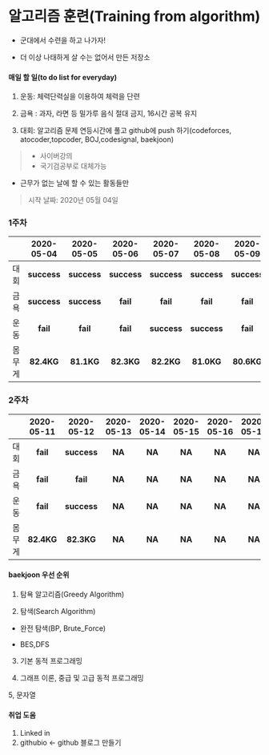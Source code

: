 # 알고리즘 훈련(Training from algorithm)

* 군대에서 수련을 하고 나가자!

* 더 이상 나태하게 살 수는 없어서 만든 저장소




#### 매일 할 일(to do list for everyday)

  1. 운동: 체력단력실을 이용하여 체력을 단련
  
  2. 금욕 : 과자, 라면 등 밀가루 음식 절대 금지, 16시간 공복 유지
  
  3. 대회: 알고리즘 문제 연등시간에 풀고 github에 push 하기(codeforces, atocoder,topcoder, BOJ,codesignal, baekjoon)
  > * 사이버강의
  > * 국기검공부로 대체가능
  * 근무가 없는 날에 할 수 있는 활동들만
  
> 시작 날짜: 2020년 05월 04일
### 1주차
||2020-05-04|2020-05-05|2020-05-06|2020-05-07|2020-05-08|2020-05-09|2020-05-10|
|---|:------:|:---:|:---:|:---:|:---:|:---:|:---:|
|대회|**success**|**success**|**success**|**success**|**success**|**success**|**success**|
|금욕|**success**|**success**|**fail**|**fail**|**fail**|**fail**|**success**|
|운동|**fail**|**fail**|**fail**|**success**|**success**|**fail**|**success**|
|몸무게|**82.4KG**|**81.1KG**|**82.3KG**|**82.2KG**|**81.0KG**|**80.6KG**|**81.7KG**|

### 2주차
||2020-05-11|2020-05-12|2020-05-13|2020-05-14|2020-05-15|2020-05-16|2020-05-17|
|---|:------:|:---:|:---:|:---:|:---:|:---:|:---:|
|대회|**fail**|**success**|**NA**|**NA**|**NA**|**NA**|**NA**|
|금욕|**fail**|**fail**|**NA**|**NA**|**NA**|**NA**|**NA**|
|운동|**fail**|**success**|**NA**|**NA**|**NA**|**NA**|**NA**|
|몸무게|**82.4KG**|**82.3KG**|**NA**|**NA**|**NA**|**NA**|**NA**|


#### baekjoon 우선 순위

  1. 탐욕 알고리즘(Greedy Algorithm)

  2. 탐색(Search Algorithm)

  + 완전 탐색(BP, Brute_Force)

  + BES,DFS

  3. 기본 동적 프로그래밍

  4. 그래프 이론, 중급 및 고급 동적 프로그래밍

  5, 문자열
  
  #### 취업 도움
   1. Linked in
   2. githubio <- github 블로그 만들기
